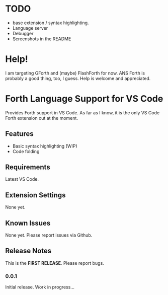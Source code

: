 # TODO

 - base extension / syntax highlighting.
 - Language server
 - Debugger
 - Screenshots in the README

# Help!

I am targeting GForth and (maybe) FlashForth for now. ANS Forth is probably a good thing, too, I guess. Help is welcome and appreciated.

# Forth Language Support for VS Code

Provides Forth support in VS Code. As far as I know, it is the only VS Code Forth extension out at the moment.

## Features

 * Basic syntax highlighting (WIP)
 * Code folding

## Requirements

Latest VS Code.

## Extension Settings

None yet.

## Known Issues

None yet. Please report issues via Github.

## Release Notes

This is the **FIRST RELEASE**. Please report bugs.

### 0.0.1

Initial release. Work in progress...
